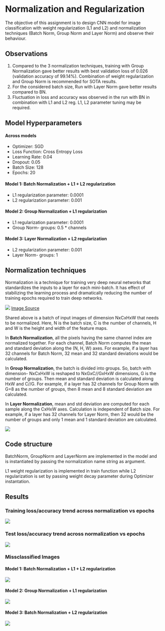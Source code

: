 # Normalization and Regularization

The objective of this assignment is to design CNN model for image classification with weight regularization (L1 and L2) and normalization techniques (Batch Norm, Group Norm and Layer Norm) and observe their behaviour.

## Observations

1. Compared to the 3 normalization techniques, training with Group Normalization gave better results with best validation loss of 0.026 (validation accuracy of 99.14%). Combination of weight regularization and Group Norm is recommended for SOTA results.
2. For the considered batch size, Run with Layer Norm gave better results compared to BN. 
3. Fluctuation in loss and accuracy was observed in the run with BN in combination with L1 and L2 reg. L1, L2 parameter tuning may be required. 



## Model Hyperparameters

#### Across models

* Optimizer: SGD
* Loss Function: Cross Entropy Loss
* Learning Rate: 0.04
* Dropout: 0.05
* Batch Size: 128
* Epochs: 20

#### Model 1: Batch Normalization + L1 + L2 regularization

* L1 regularization parameter: 0.0001
* L2 regularization parameter: 0.001 

#### Model 2: Group Normalization + L1 regularization

* L1 regularization parameter: 0.0001
* Group Norm- groups: 0.5 * channels

#### Model 3: Layer Normalization + L2 regularization

* L2 regularization parameter: 0.001
* Layer Norm- groups: 1

## Normalization techniques

Normalization is a technique for training very deep neural networks that standardizes the inputs to a layer for each mini-batch. It has effect of stabilizing the learning process and dramatically reducing the number of training epochs required to train deep networks.

![](images/GN_BN_LN_IN.png)
[Image Source](https://amaarora.github.io/2020/08/09/groupnorm.html)

Shared above is a batch of input images of dimension NxCxHxW that needs to be normalized. Here, N is the batch size, C is the number of channels, H and W is the height and width of the feature maps.

In **Batch Normalization**, all the pixels having the same channel index are normalized together. For each channel, Batch Norm computes the mean and standard deviation along the (N, H, W) axes. For example, if a layer has 32 channels for Batch Norm, 32 mean and 32 standard deviations would be calculated.

In **Group Normalization**, the batch is divided into groups. So, batch with dimension- NxCxHxW is reshaped to NxGxC//GxHxW dimensions, G is the number of groups. Then mean and standard deviation is calculated along HxW and C//G. For example, if a layer has 32 channels for Group Norm with G=8 as the number of groups, then 8 mean and 8 standard deviation are calculated.

In **Layer Normalization**, mean and std deviation are computed for each sample along the CxHxW axes. Calculation is independent of Batch size. For example, if a layer has 32 channels for Layer Norm, then 32 would be the number of groups and only 1 mean and 1 standard deviation are calculated.

![](images/Norm_Calculate.JPG)

## Code structure

BatchNorm, GroupNorm and LayerNorm are implemented in the model and is instantiated by passing the normalization name string as argument. 

L1 weight regularization is implemented in train function while L2 regularization is set by passing weight decay parameter during Optimizer instantation.

## Results

### Training loss/accuracy trend across normalization vs epochs
![](images/train_trend.JPG)

### Test loss/accuracy trend across normalization vs epochs
![](images/test_trend.JPG)

### Missclassified Images

#### Model 1: Batch Normalization + L1 + L2 regularization
![](images/BN_wrong.png)

#### Model 2: Group Normalization + L1 regularization
![](images/GN_wrong.png)

#### Model 3: Batch Normalization + L2 regularization
![](images/LN_wrong.png)
